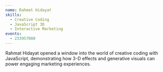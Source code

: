 ```yaml
---
name: Rahmat Hidayat
skills:
  - Creative Coding
  - JavaScript 3D
  - Interactive Marketing
events:
  - 233957080
---
```


Rahmat Hidayat opened a window into the world of creative coding with JavaScript, demonstrating how 3-D effects and generative visuals can power engaging marketing experiences.
